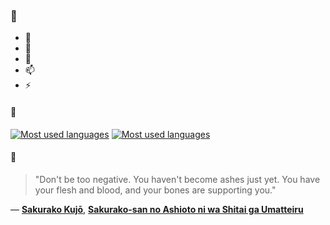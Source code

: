 ### 👋

- 🔭
- 🌱
- 💬
- 📫
- ⚡

#### 🧏

[![Most used languages](https://github-readme-stats-aynah.vercel.app/api/top-langs/?username=aynh&theme=solarized-dark&langs_count=6&layout=compact&hide_title=true)](https://github.com/anuraghazra/github-readme-stats#gh-dark-mode-only)
[![Most used languages](https://github-readme-stats-aynah.vercel.app/api/top-langs/?username=aynh&theme=solarized-light&langs_count=6&layout=compact&hide_title=true)](https://github.com/anuraghazra/github-readme-stats#gh-light-mode-only)

#### 💬

> "Don't be too negative. You haven't become ashes just yet. You have your flesh and blood, and your bones are supporting you."

&mdash; [**Sakurako Kujō**](https://myanimelist.net/character.php?q=Sakurako%20Kuj%C5%8D&cat=character), [**Sakurako-san no Ashioto ni wa Shitai ga Umatteiru**](https://myanimelist.net/search/all?q=Sakurako-san%20no%20Ashioto%20ni%20wa%20Shitai%20ga%20Umatteiru&cat=all)

